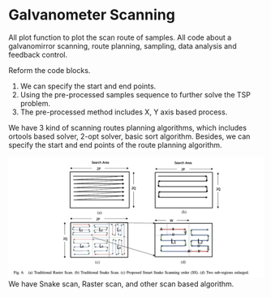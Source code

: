 # Galvanometer Scanning
All plot function to plot the scan route of samples.
All code about a galvanomirror scanning, route planning, sampling, data analysis and feedback control.

Reform the code blocks. 
1. We can specify the start and end points. 
2. Using the pre-processed samples sequence to further solve the TSP problem.
3. The pre-processed method includes X, Y axis based process.

We have 3 kind of scanning routes planning algorithms,
which includes ortools based solver, 2-opt solver, basic sort algorithm.
Besides, we can specify the start and end points of the route planning algorithm.

![scan mode](scan_mode.png)
We have Snake scan, Raster scan, and other scan based algorithm.